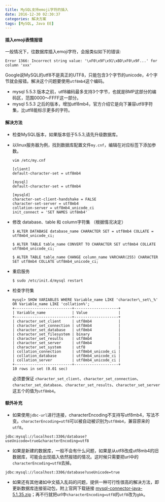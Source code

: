 ```yaml
---
title: MySQL支持emoji字符的插入
date: 2016-12-30 02:30:37
categories: 解决方案
tags: [MySQL, Java EE]
---
```


#### 插入emoji表情报错

一般情况下，往数据库插入emoji字符，会报类似如下的错误:
```
Error 1366: Incorrect string value: '\xF0\x9F\x91\xBD\xF0\x9F...' for column 'xxx'
```
Google说MySQL的utf8不是真正的UTF8，只能包含3个字节的unicode，4个字节就会报错。解决这个问题要使用`utf8mb4`这个编码。

* mysql 5.5.3 版本之前，utf8编码最多支持3个字节，也就是BMP这部分的编码区，范围0000～FFFF这一部分。
* mysql 5.5.3 之后的版本，增加utf8mb4，官方介绍它是向下兼容utf8字符集，比utf8能标示更多的字符。
<!--more-->

#### 解决方法
- 检查MySQL版本，如果版本低于5.5.3,请先升级数据库。

- 以linux服务器为例，找到数据库配置文件`my.cnf`，编辑在对应标签下添加参数。
  ```
  vim /etc/my.cnf
  
  [client]
  default-character-set = utf8mb4
  
  [mysql]
  default-character-set = utf8mb4
  
  [mysqld]
  character-set-client-handshake = FALSE
  character-set-server = utf8mb4
  collation-server = utf8mb4_unicode_ci
  init_connect = 'SET NAMES utf8mb4'
  ```
- 修改 database、table 和 column字符集 （根据情况决定）
  ```
  $ ALTER DATABASE database_name CHARACTER SET = utf8mb4 COLLATE = utf8mb4_unicode_ci;
  
  $ ALTER TABLE table_name CONVERT TO CHARACTER SET utf8mb4 COLLATE utf8mb4_unicode_ci;
  
  $ ALTER TABLE table_name CHANGE column_name VARCHAR(255) CHARACTER SET utf8mb4 COLLATE utf8mb4_unicode_ci;
  ```
- 重启服务
  ```
  $ sudo /etc/init.d/mysql restart
  ```
- 检查字符集
  ```
  mysql> SHOW VARIABLES WHERE Variable_name LIKE 'character\_set\_%' OR Variable_name LIKE 'collation%';
  +--------------------------+--------------------+
  | Variable_name            | Value              |
  +--------------------------+--------------------+
  | character_set_client     | utf8mb4            |
  | character_set_connection | utf8mb4            |
  | character_set_database   | utf8mb4            |
  | character_set_filesystem | binary             |
  | character_set_results    | utf8mb4            |
  | character_set_server     | utf8mb4            |
  | character_set_system     | utf8               |
  | collation_connection     | utf8mb4_unicode_ci |
  | collation_database       | utf8mb4_unicode_ci |
  | collation_server         | utf8mb4_unicode_ci |
  +--------------------------+--------------------+
  10 rows in set (0.01 sec)
  ```
  必须要保证 `character_set_client`、`character_set_connection`、`character_set_database`、`character_set_results`、`character_set_server` 这五个的值为`utf8mb4`。
  
#### 额外补充
- 如果使用`jdbc-url`进行连接，characterEncoding不支持写utf8mb4，写法不变。`characterEncoding=utf8`可以被自动被识别为`utf8mb4`，兼容原来的`utf8`。
```
jdbc:mysql://localhost:3306/database?useUnicode=true&characterEncoding=utf8
```
- 如果是新建的数据库，一般不会有什么问题，如果是从utf8改成utf8mb4的旧数据库，可能会出现插入依然报错的情况。这时候只需要把url中的`characterEncoding=utf8`去掉。
```
jdbc:mysql://localhost:3306/database?useUnicode=true
```
- 如果还有其他诸如中文插入乱码的问题，提供一种可行性很高的解决方法，即更新数据库连接驱动包，附上官网下载链接 [mysql-connector-java-5.1.35.zip](http://dev.mysql.com/downloads/file/?id=456317)；再不行就把url中`characterEncoding=utf8`的`utf8`改为`gbk`。
